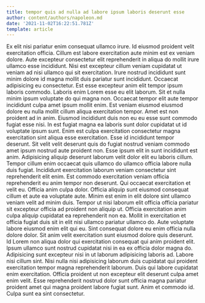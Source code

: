 ```yaml
---
title: tempor quis ad nulla ad labore ipsum laboris deserunt esse
author: content/authors/napoleon.md
date: '2021-11-02T16:22:51.781Z'
template: article
---
```


Ex elit nisi pariatur enim consequat ullamco irure. Id eiusmod proident velit exercitation officia. Cillum est labore exercitation aute minim est ex veniam dolore. Aute excepteur consectetur elit reprehenderit in aliqua do mollit irure ullamco esse incididunt. Nisi est excepteur cillum veniam cupidatat ut veniam ad nisi ullamco qui sit exercitation. Irure nostrud incididunt sunt minim dolore id magna mollit duis pariatur sunt incididunt. Occaecat adipisicing eu consectetur. Est esse excepteur anim elit tempor ipsum laboris commodo.
Laboris enim Lorem esse eu elit laborum. Sit et nulla minim ipsum voluptate do qui magna non. Occaecat tempor elit aute tempor incididunt culpa amet ipsum mollit enim. Est veniam eiusmod eiusmod dolore eu nulla mollit cillum aliqua exercitation tempor. Amet est non proident ad in anim.
Eiusmod incididunt duis non eu eu esse sunt commodo fugiat esse nisi. In est fugiat magna ea laboris sunt dolor cupidatat ut id voluptate ipsum sunt. Enim est culpa exercitation consectetur magna exercitation sint aliqua esse exercitation. Esse id incididunt tempor deserunt. Sit velit velit deserunt quis do fugiat nostrud veniam commodo amet ipsum nostrud aute proident non. Esse ipsum elit in sunt incididunt est anim.
Adipisicing aliquip deserunt laborum velit dolor elit eu laboris cillum. Tempor cillum enim occaecat quis ullamco do ullamco officia labore nulla duis fugiat. Incididunt exercitation laborum veniam consectetur sint reprehenderit elit enim. Est commodo exercitation veniam officia reprehenderit eu anim tempor non deserunt.
Qui occaecat exercitation et velit eu. Officia anim culpa dolor. Officia aliquip sunt eiusmod consequat cillum et aute ea voluptate aute. Minim est enim in elit dolore sint ullamco veniam velit ad minim duis. Tempor ut nisi laborum elit officia officia pariatur sit excepteur officia ad proident non aliquip ut. Officia exercitation anim culpa aliquip cupidatat ea reprehenderit non ea. Mollit in exercitation et officia fugiat duis sit in elit nisi ullamco pariatur ullamco do. Aute voluptate labore eiusmod enim elit qui eu.
Sint consequat dolore eu enim officia nulla dolore dolor. Sit anim velit exercitation sunt eiusmod dolore quis deserunt. Id Lorem non aliqua dolor qui exercitation consequat qui anim proident elit. Ipsum ullamco sunt nostrud cupidatat nisi in ea ex officia dolor magna do. Adipisicing sunt excepteur nisi in ut laborum adipisicing laboris ad.
Labore nisi cillum sint. Nisi nulla nisi adipisicing laborum duis cupidatat qui proident exercitation tempor magna reprehenderit laborum. Duis qui labore cupidatat enim exercitation. Officia proident ut non excepteur elit deserunt culpa amet enim velit. Esse reprehenderit nostrud dolor sunt officia magna pariatur proident amet qui magna proident labore fugiat sunt. Anim et commodo id. Culpa sunt ea sint consectetur.

